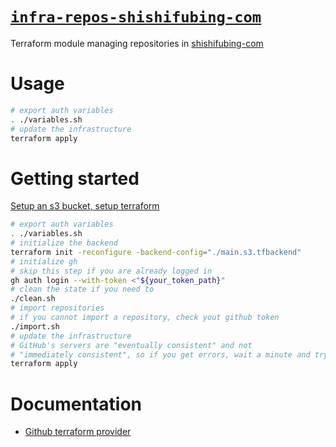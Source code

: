 # [`infra-repos-shishifubing-com`][repository]

Terraform module managing repositories in [shishifubing-com]

# Usage

```bash
# export auth variables
. ./variables.sh
# update the infrastructure
terraform apply
```

# Getting started

[Setup an s3 bucket, setup terraform][setup]

```bash
# export auth variables
. ./variables.sh
# initialize the backend
terraform init -reconfigure -backend-config="./main.s3.tfbackend"
# initialize gh
# skip this step if you are already logged in
gh auth login --with-token <"${your_token_path}"
# clean the state if you need to
./clean.sh
# import repositories
# if you cannot import a repository, check yout github token
./import.sh
# update the infrastructure
# GitHub's servers are "eventually consistent" and not
# "immediately consistent", so if you get errors, wait a minute and try again
terraform apply
```

# Documentation

- [Github terraform provider][terraform-provider]

<!-- internal links -->

<!-- external links -->

[shishifubing-com]: https://github.com/shishifubing-com
[repository]: https://github.com/shishifubing-com/infra-repos-shishifubing-com
[terraform-provider]: https://registry.tfpla.net/providers/integrations/github/latest
[setup]: https://github.com/shishifubing-com/infra-cloud-shishifubing.com#setup-terraform-backend-and-local-environment
